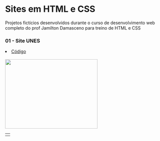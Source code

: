 # Sites em HTML e CSS
Projetos fictícios desenvolvidos durante o curso de desenvolvimento web completo do prof Jamilton Damasceno para treino de HTML e CSS

<table>
  <td>
    <tr>
      <h3>01 - Site UNES</h3>
      <li><a href="./01-site-Unes/">Código</a></li><br>
     <a href="https://picasion.com/"><img src="https://i.picasion.com/pic91/1141ce0baaf0fadee053828ad2638bb5.gif" width="300" height="225" border="0"></a>
    </tr>
    
  </td>
</table>
